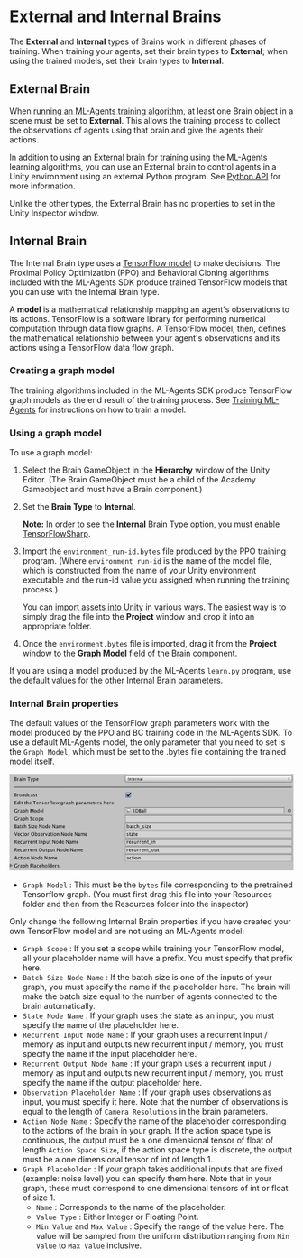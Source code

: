 # External and Internal Brains

The **External** and **Internal** types of Brains work in different phases of training. When training your agents, set their brain types to **External**; when using the trained models, set their brain types to **Internal**.

## External Brain

When [running an ML-Agents training algorithm](Training-ML-Agents.md), at least one Brain object in a scene must be set to **External**. This allows the training process to collect the observations of agents using that brain and give the agents their actions.

In addition to using an External brain for training using the ML-Agents learning algorithms, you can use an External brain to control agents in a Unity environment using an external Python program. See [Python API](Python-API.md) for more information.

Unlike the other types, the External Brain has no properties to set in the Unity Inspector window.

## Internal Brain

The Internal Brain type uses a [TensorFlow model](https://www.tensorflow.org/get_started/get_started_for_beginners#models_and_training) to make decisions. The Proximal Policy Optimization (PPO) and Behavioral Cloning algorithms included with the ML-Agents SDK produce trained TensorFlow models that you can use with the Internal Brain type.

A __model__ is a mathematical relationship mapping an agent's observations to its actions. TensorFlow is a software library for performing numerical computation through data flow graphs. A TensorFlow model, then, defines the mathematical relationship between your agent's observations and its actions using a TensorFlow data flow graph. 

### Creating a graph model

The training algorithms included in the ML-Agents SDK produce TensorFlow graph models as the end result of the training process. See [Training ML-Agents](Training-ML-Agents.md) for instructions on how to train a model.

### Using a graph model

To use a graph model:

1. Select the Brain GameObject in the **Hierarchy** window of the Unity Editor. (The Brain GameObject must be a child of the Academy Gameobject and must have a Brain component.)
2. Set the **Brain Type** to **Internal**.

    **Note:** In order to see the **Internal** Brain Type option, you must [enable TensorFlowSharp](Using-TensorFlow-Sharp-in-Unity.md).  

3. Import the `environment_run-id.bytes` file produced by the PPO training program. (Where `environment_run-id` is the name of the model file, which is constructed from the name of your Unity environment executable and the run-id value you assigned when running the training process.)

    You can [import assets into Unity](https://docs.unity3d.com/Manual/ImportingAssets.html) in various ways. The easiest way is to simply drag the file into the **Project** window and drop it into an appropriate folder.
    
4. Once the `environment.bytes` file is imported, drag it from the **Project** window to the **Graph Model** field of the Brain component.

If you are using a model produced by the ML-Agents `learn.py` program, use the default values for the other Internal Brain parameters.

### Internal Brain properties

The default values of the TensorFlow graph parameters work with the model produced by the PPO and BC training code in the ML-Agents SDK. To use a default ML-Agents model, the only parameter that you need to set is the `Graph Model`, which must be set to the .bytes file containing the trained model itself. 

![Internal Brain Inspector](images/internal_brain.png)


   *  `Graph Model` : This must be the `bytes` file corresponding to the pretrained Tensorflow graph. (You must first drag this file into your Resources folder and then from the Resources folder into the inspector)

Only change the following Internal Brain properties if you have created your own TensorFlow model and are not using an ML-Agents model:

   *  `Graph Scope` : If you set a scope while training your TensorFlow model, all your placeholder name will have a prefix. You must specify that prefix here.
   *  `Batch Size Node Name` : If the batch size is one of the inputs of your graph, you must specify the name if the placeholder here. The brain will make the batch size equal to the number of agents connected to the brain automatically.
   *  `State Node Name` : If your graph uses the state as an input, you must specify the name of the placeholder here.
   *  `Recurrent Input Node Name` : If your graph uses a recurrent input / memory as input and outputs new recurrent input / memory, you must specify the name if the input placeholder here.
   *  `Recurrent Output Node Name` : If your graph uses a recurrent input / memory as input and outputs new recurrent input / memory, you must specify the name if the output placeholder here.
   * `Observation Placeholder Name` : If your graph uses observations as input, you must specify it here. Note that the number of observations is equal to the length of `Camera Resolutions` in the brain parameters.
   * `Action Node Name` : Specify the name of the placeholder corresponding to the actions of the brain in your graph. If the action space type is continuous, the output must be a one dimensional tensor of float of length `Action Space Size`, if the action space type is discrete, the output must be a one dimensional tensor of int of length 1.
   * `Graph Placeholder` : If your graph takes additional inputs that are fixed (example: noise level) you can specify them here. Note that in your graph, these must correspond to one dimensional tensors of int or float of size 1.
     * `Name` : Corresponds to the name of the placeholder.
     * `Value Type` : Either Integer or Floating Point.
     * `Min Value` and `Max Value` : Specify the range of the value here. The value will be sampled from the uniform distribution ranging from `Min Value` to `Max Value` inclusive.

